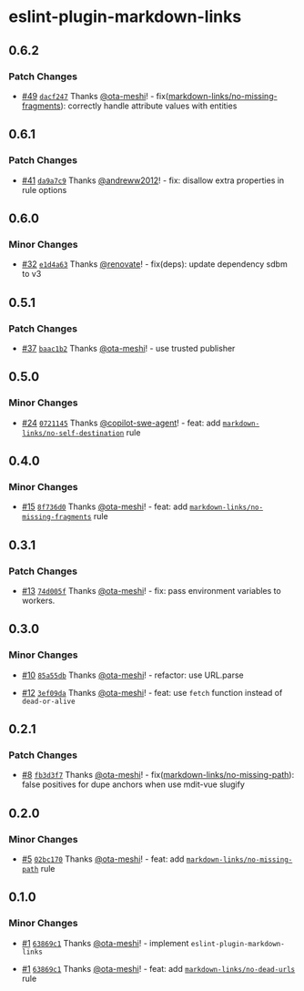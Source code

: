 # eslint-plugin-markdown-links

## 0.6.2

### Patch Changes

- [#49](https://github.com/ota-meshi/eslint-plugin-markdown-links/pull/49) [`dacf247`](https://github.com/ota-meshi/eslint-plugin-markdown-links/commit/dacf247834d0b96d948006e547820f47d060241c) Thanks [@ota-meshi](https://github.com/ota-meshi)! - fix([markdown-links/no-missing-fragments](https://ota-meshi.github.io/eslint-plugin-markdown-links/rules/no-missing-fragments.html)): correctly handle attribute values with entities

## 0.6.1

### Patch Changes

- [#41](https://github.com/ota-meshi/eslint-plugin-markdown-links/pull/41) [`da9a7c9`](https://github.com/ota-meshi/eslint-plugin-markdown-links/commit/da9a7c9493ac18b304d876475194411473d3ef36) Thanks [@andreww2012](https://github.com/andreww2012)! - fix: disallow extra properties in rule options

## 0.6.0

### Minor Changes

- [#32](https://github.com/ota-meshi/eslint-plugin-markdown-links/pull/32) [`e1d4a63`](https://github.com/ota-meshi/eslint-plugin-markdown-links/commit/e1d4a631ff1cb7b6825c9f0f548ef97a9d53efb0) Thanks [@renovate](https://github.com/apps/renovate)! - fix(deps): update dependency sdbm to v3

## 0.5.1

### Patch Changes

- [#37](https://github.com/ota-meshi/eslint-plugin-markdown-links/pull/37) [`baac1b2`](https://github.com/ota-meshi/eslint-plugin-markdown-links/commit/baac1b2fc5551f5d52dc1d623f479568f5601e53) Thanks [@ota-meshi](https://github.com/ota-meshi)! - use trusted publisher

## 0.5.0

### Minor Changes

- [#24](https://github.com/ota-meshi/eslint-plugin-markdown-links/pull/24) [`0721145`](https://github.com/ota-meshi/eslint-plugin-markdown-links/commit/0721145d8cd37556b23a81753028fbf25e583017) Thanks [@copilot-swe-agent](https://github.com/apps/copilot-swe-agent)! - feat: add [`markdown-links/no-self-destination`](https://ota-meshi.github.io/eslint-plugin-markdown-links/rules/no-self-destination.html) rule

## 0.4.0

### Minor Changes

- [#15](https://github.com/ota-meshi/eslint-plugin-markdown-links/pull/15) [`8f736d0`](https://github.com/ota-meshi/eslint-plugin-markdown-links/commit/8f736d0589e91cbe60b84ed35662c8e30588d484) Thanks [@ota-meshi](https://github.com/ota-meshi)! - feat: add [`markdown-links/no-missing-fragments`](https://ota-meshi.github.io/eslint-plugin-markdown-links/rules/no-missing-fragments.html) rule

## 0.3.1

### Patch Changes

- [#13](https://github.com/ota-meshi/eslint-plugin-markdown-links/pull/13) [`74d005f`](https://github.com/ota-meshi/eslint-plugin-markdown-links/commit/74d005fa53cb2e307db321107879d5d30463e2f7) Thanks [@ota-meshi](https://github.com/ota-meshi)! - fix: pass environment variables to workers.

## 0.3.0

### Minor Changes

- [#10](https://github.com/ota-meshi/eslint-plugin-markdown-links/pull/10) [`85a55db`](https://github.com/ota-meshi/eslint-plugin-markdown-links/commit/85a55dbc8d21d4e6c5a8147733743322f8bf11b2) Thanks [@ota-meshi](https://github.com/ota-meshi)! - refactor: use URL.parse

- [#12](https://github.com/ota-meshi/eslint-plugin-markdown-links/pull/12) [`3ef09da`](https://github.com/ota-meshi/eslint-plugin-markdown-links/commit/3ef09daa99958e347f616c98be56a58d43f94004) Thanks [@ota-meshi](https://github.com/ota-meshi)! - feat: use `fetch` function instead of `dead-or-alive`

## 0.2.1

### Patch Changes

- [#8](https://github.com/ota-meshi/eslint-plugin-markdown-links/pull/8) [`fb3d3f7`](https://github.com/ota-meshi/eslint-plugin-markdown-links/commit/fb3d3f770d4d4995ae4fb2820bfc9e47f9563fb4) Thanks [@ota-meshi](https://github.com/ota-meshi)! - fix([markdown-links/no-missing-path](https://ota-meshi.github.io/eslint-plugin-markdown-links/rules/no-missing-path.html)): false positives for dupe anchors when use mdit-vue slugify

## 0.2.0

### Minor Changes

- [#5](https://github.com/ota-meshi/eslint-plugin-markdown-links/pull/5) [`02bc170`](https://github.com/ota-meshi/eslint-plugin-markdown-links/commit/02bc1704ed8f32d4ca2c766218e5a368b3219ed5) Thanks [@ota-meshi](https://github.com/ota-meshi)! - feat: add [`markdown-links/no-missing-path`](https://ota-meshi.github.io/eslint-plugin-markdown-links/rules/no-missing-path.html) rule

## 0.1.0

### Minor Changes

- [#1](https://github.com/ota-meshi/eslint-plugin-markdown-links/pull/1) [`63869c1`](https://github.com/ota-meshi/eslint-plugin-markdown-links/commit/63869c1d8b6a2644b90578f228a7393518922768) Thanks [@ota-meshi](https://github.com/ota-meshi)! - implement `eslint-plugin-markdown-links`

- [#1](https://github.com/ota-meshi/eslint-plugin-markdown-links/pull/1) [`63869c1`](https://github.com/ota-meshi/eslint-plugin-markdown-links/commit/63869c1d8b6a2644b90578f228a7393518922768) Thanks [@ota-meshi](https://github.com/ota-meshi)! - feat: add [`markdown-links/no-dead-urls`](https://ota-meshi.github.io/eslint-plugin-markdown-links/rules/no-dead-urls.html) rule
